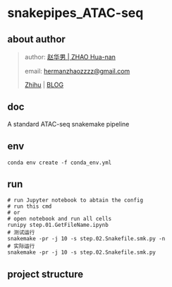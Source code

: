# snakepipes_ATAC-seq
## about author

> author: [赵华男 | ZHAO Hua-nan](https://scholar.google.com/citations?user=ojSVoWQAAAAJ&hl=en)
>
> email: hermanzhaozzzz@gmail.com
>
> [Zhihu](https://www.zhihu.com/people/hymanzhaozzzz) | [BLOG](http://zhaohuanan.cc)
## doc
A standard ATAC-seq snakemake pipeline
## env
```shell
conda env create -f conda_env.yml
```
## run
```shell
# run Jupyter notebook to abtain the config
# run this cmd
# or
# open notebook and run all cells
runipy step.01.GetFileName.ipynb
# 测试运行
snakemake -pr -j 10 -s step.02.Snakefile.smk.py -n
# 实际运行
snakemake -pr -j 10 -s step.02.Snakefile.smk.py
```
## project structure
